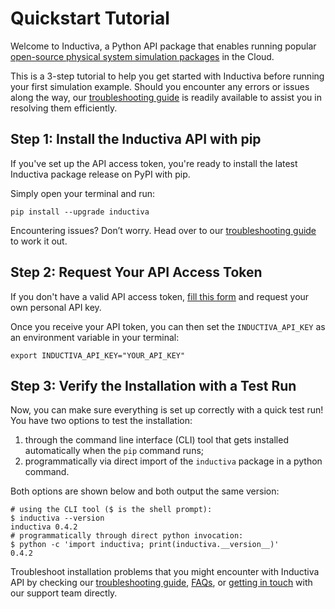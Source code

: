 # Quickstart Tutorial

Welcome to Inductiva, a Python API package that enables running popular
[open-source physical system simulation packages](../simulators/overview.md) in the Cloud. 

This is a 3-step tutorial to help you get started with Inductiva 
before running your first simulation example. Should you encounter any errors or 
issues along the way, our [troubleshooting guide](../api_reference/troubleshooting.md) is
readily available to assist you in resolving them efficiently.

## Step 1: Install the Inductiva API with pip
If you've set up the API access token, you're ready to install the 
latest Inductiva package release on PyPI with pip. 

Simply open your terminal and run:

```
pip install --upgrade inductiva
```

Encountering issues? Don’t worry. Head over to our [troubleshooting guide](../api_reference/troubleshooting.md)
to work it out.

## Step 2: Request Your API Access Token
If you don't have a valid API access token, [fill this form](https://docs.google.com/forms/d/e/1FAIpQLSflytIIwzaBE_ZzoRloVm3uTo1OQCH6Cqhw3bhFVnC61s7Wmw/viewform) and request 
your own personal API key.

Once you receive your API token, you can then set the `INDUCTIVA_API_KEY` as an 
environment variable in your terminal:
```
export INDUCTIVA_API_KEY="YOUR_API_KEY"
```

## Step 3: Verify the Installation with a Test Run

Now, you can make sure everything is set up correctly with a quick test run!
You have two options to test the installation:
1. through the command line interface (CLI) tool that gets installed
   automatically when the `pip` command runs;
2. programmatically via direct import of the `inductiva` package in a python
   command.

Both options are shown below and both output the same version:

```console
# using the CLI tool ($ is the shell prompt):
$ inductiva --version
inductiva 0.4.2
# programmatically through direct python invocation:
$ python -c 'import inductiva; print(inductiva.__version__)'
0.4.2
```


Troubleshoot installation problems that you might encounter with Inductiva 
API by checking our [troubleshooting guide](../api_reference/troubleshooting.md),
[FAQs](../api_reference/faq.md), or [getting in touch](support@inductiva.ai)
with our support team directly.

